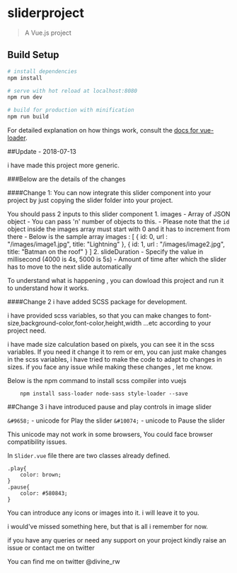 # sliderproject

> A Vue.js project

## Build Setup

``` bash
# install dependencies
npm install

# serve with hot reload at localhost:8080
npm run dev

# build for production with minification
npm run build
```

For detailed explanation on how things work, consult the [docs for vue-loader](http://vuejs.github.io/vue-loader).


##Update - 2018-07-13

i have made this project more generic.

###Below are the details of the changes

####Change 1:
You can now integrate this slider component into your project by just copying the slider folder into your project.

You should pass 2 inputs to this slider component
    1. images
        - Array of JSON object
        - You can pass 'n' number of objects to this.
        - Please note that the `id` object inside the images array must start with 0 and it has to      increment from there
        - Below is the sample array
            images : [
                {
                    id: 0,
                    url : "/images/image1.jpg",
                    title: "Lightning"
                },
                {
                    id: 1,
                    url : "/images/image2.jpg",
                    title: "Batman on the roof"
                }
            ]
    2. slideDuration
        - Specify the value in millisecond (4000 is 4s, 5000 is 5s)
        - Amount of time after which the slider has to move to the next slide automatically


To understand what is happening , you can dowload this project and run it to understand how it works.

####Change 2
i have added SCSS package for development.

i have provided scss variables, so that you can make changes to font-size,background-color,font-color,height,width ...etc according to your project need.

i have made size calculation based on pixels, you can see it in the scss variables. 
If you need it change it to rem or em, you can just make changes in the scss variables, i have tried to make the code to adapt to changes in sizes. if you face any issue while making these changes , let me know.

Below is the npm command to install scss compiler into vuejs
```
    npm install sass-loader node-sass style-loader --save
```

##Change 3
i have introduced pause and play controls in image slider

`&#9658;` - unicode for Play the slider
`&#10074;` -  unicode to Pause the slider

This unicode may not work in some browsers, You could face browser compatibility issues.

In `Slider.vue` file there are two classes already defined.
```
.play{
    color: brown;
}
.pause{
    color: #580843;
}
```
You can introduce any icons or images into it. i will leave it to you.

i would've missed something here, but that is all i remember for now. 

if you have any queries or need any support on your project kindly raise an issue or contact me on twitter


You can find me on twitter @divine_rw
